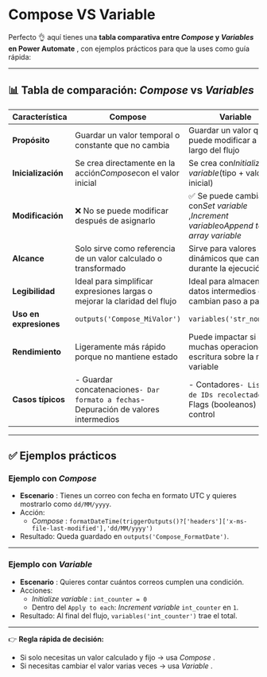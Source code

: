 # Compose VS Variable


Perfecto 👌 aquí tienes una  **tabla comparativa entre *Compose* y *Variables* en Power Automate** , con ejemplos prácticos para que la uses como guía rápida:

---

## 📊 Tabla de comparación: *Compose* vs *Variables*

| Característica              | **Compose**                                                                                     | **Variable**                                                                           |
| ---------------------------- | ----------------------------------------------------------------------------------------------------- | -------------------------------------------------------------------------------------------- |
| **Propósito**         | Guardar un valor temporal o constante que no cambia                                                   | Guardar un valor que se puede modificar a lo largo del flujo                                 |
| **Inicialización**    | Se crea directamente en la acción*Compose*con el valor inicial                                     | Se crea con*Initialize variable*(tipo + valor inicial)                                     |
| **Modificación**      | ❌ No se puede modificar después de asignarlo                                                        | ✅ Se puede cambiar con*Set variable* ,*Increment variable*o*Append to array variable* |
| **Alcance**            | Solo sirve como referencia de un valor calculado o transformado                                       | Sirve para valores dinámicos que cambian durante la ejecución                              |
| **Legibilidad**        | Ideal para simplificar expresiones largas o mejorar la claridad del flujo                             | Ideal para almacenar datos intermedios que cambian paso a paso                               |
| **Uso en expresiones** | `outputs('Compose_MiValor')`                                                                        | `variables('str_nombre')`                                                                  |
| **Rendimiento**        | Ligeramente más rápido porque no mantiene estado                                                    | Puede impactar si hay muchas operaciones de escritura sobre la misma variable                |
| **Casos típicos**     | - Guardar concatenaciones``- Dar formato a fechas``- Depuración de valores intermedios | - Contadores``- Listas de IDs recolectados``- Flags (booleanos) de control     |

---

## ✅ Ejemplos prácticos

### Ejemplo con *Compose*

* **Escenario** : Tienes un correo con fecha en formato UTC y quieres mostrarlo como `dd/MM/yyyy`.
* Acción:
  * *Compose* : `formatDateTime(triggerOutputs()?['headers']['x-ms-file-last-modified'],'dd/MM/yyyy')`
* Resultado: Queda guardado en `outputs('Compose_FormatDate')`.

---

### Ejemplo con *Variable*

* **Escenario** : Quieres contar cuántos correos cumplen una condición.
* Acciones:
  * *Initialize variable* : `int_counter = 0`
  * Dentro del `Apply to each`: *Increment variable* `int_counter` en `1`.
* Resultado: Al final del flujo, `variables('int_counter')` trae el total.

---

👉 **Regla rápida de decisión:**

* Si solo necesitas un valor calculado y fijo → usa  *Compose* .
* Si necesitas cambiar el valor varias veces → usa  *Variable* .
